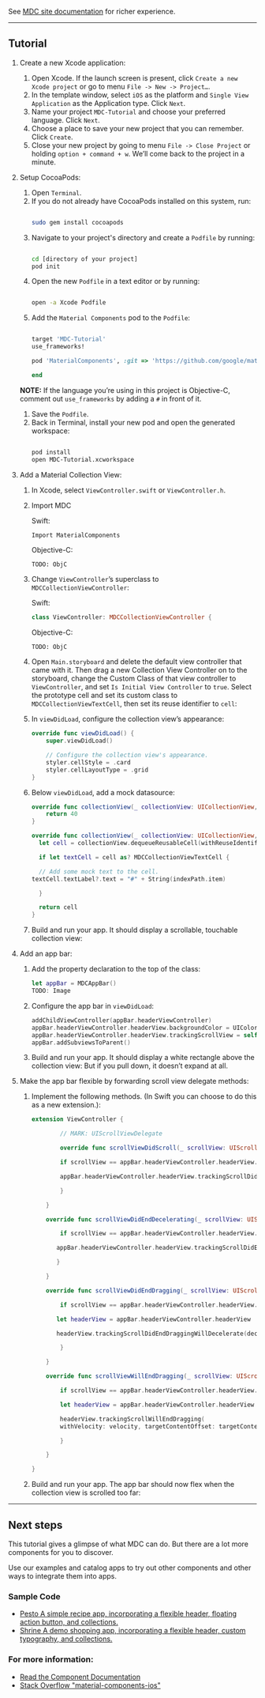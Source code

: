 <!--{% if site.link_to_site == "true" %}-->
See <a href="https://material-ext.appspot.com/mdc-ios-preview/">MDC site documentation</a> for richer experience.
<!--{% else %}See <a href="https://github.com/google/material-components-ios">GitHub</a> for README documentation.{% endif %}-->

---


## Tutorial



1.  Create a new Xcode application:
    1.  Open Xcode. If the launch screen is present, click `Create a new Xcode project` or go to menu `File -> New -> Project…`.
    1.  In the template window, select `iOS` as the platform and `Single View Application` as the Application type. Click `Next`.
    1.  Name your project `MDC-Tutorial` and choose your preferred language. Click `Next`.
    1.  Choose a place to save your new project that you can remember. Click `Create`.
    1.  Close your new project by going to menu `File -> Close Project` or holding `option + command + w`. We’ll come back to the project in a minute.
1.  Setup CocoaPods:
    1.  Open `Terminal`.
    1.  If you do not already have CocoaPods installed on this system, run:
        ~~~ bash
        
        sudo gem install cocoapods
        ~~~
    1.  Navigate to your project's directory and create a `Podfile` by running:
        ~~~ bash
        
        cd [directory of your project]
        pod init
        ~~~ 
    1.  Open the new `Podfile` in a text editor or by running:
        ~~~ bash
        
        open -a Xcode Podfile
        ~~~
    1.  Add the `Material Components` pod to the `Podfile`:
        ~~~ ruby
        
        target 'MDC-Tutorial' 
        use_frameworks!
    
        pod 'MaterialComponents', :git => 'https://github.com/google/material-components-ios.git'
    
        end
        ~~~ 
    **NOTE:** If the language you’re using in this project is Objective-C, comment out `use_frameworks` by adding a `#` in front of it.
    1.  Save the `Podfile`.
    1.  Back in Terminal, install your new pod and open the generated workspace:
        ~~~ bash
        
        pod install
        open MDC-Tutorial.xcworkspace
        ~~~


3.  Add a Material Collection View:
    1.  In Xcode, select `ViewController.swift` or `ViewController.h`. 

    1.  Import MDC
    
        Swift:
        ~~~ swift
        Import MaterialComponents
        ~~~
        Objective-C:
        ~~~ objc
        TODO: ObjC
        ~~~
        
    1.  Change `ViewController`’s superclass to `MDCCollectionViewController`:
    
        Swift:
        ~~~ swift
        class ViewController: MDCCollectionViewController {
        ~~~
        Objective-C:
        ~~~ objc
        TODO: ObjC
        ~~~

    1.  Open `Main.storyboard` and delete the default view controller that came with it. Then drag a new Collection View Controller on to the storyboard, change the Custom Class of that view controller to `ViewController`, and set `Is Initial View Controller` to `true`. 
    Select the prototype cell and set its custom class to `MDCCollectionViewTextCell`, 
    then set its reuse identifier to `cell`:

    1.  In `viewDidLoad`, configure the collection view’s appearance:
        ~~~swift
        override func viewDidLoad() {
            super.viewDidLoad()
    
            // Configure the collection view's appearance.
            styler.cellStyle = .card
            styler.cellLayoutType = .grid
        }
        ~~~
        
    1.  Below `viewDidLoad`, add a mock datasource:
        ~~~ swift
        override func collectionView(_ collectionView: UICollectionView, numberOfItemsInSection section: Int) -> Int {
            return 40
        }
    
        override func collectionView(_ collectionView: UICollectionView, cellForItemAt indexPath: IndexPath) -> UICollectionViewCell {
          let cell = collectionView.dequeueReusableCell(withReuseIdentifier: "cell", for: indexPath)
    
          if let textCell = cell as? MDCCollectionViewTextCell {
    
          // Add some mock text to the cell.
        textCell.textLabel?.text = "#" + String(indexPath.item)
    
          }
    
          return cell
        }
        ~~~
        
    1.  Build and run your app. It should display a scrollable, touchable collection view:


4.  Add an app bar:
    1.  Add the property declaration to the top of the class:
        ~~~ swift
        let appBar = MDCAppBar()
        TODO: Image
        ~~~

    1.  Configure the app bar in `viewDidLoad`:
        ~~~ swift
        addChildViewController(appBar.headerViewController)
        appBar.headerViewController.headerView.backgroundColor = UIColor.white
        appBar.headerViewController.headerView.trackingScrollView = self.collectionView
        appBar.addSubviewsToParent()
        ~~~
        
    1.  Build and run your app. It should display a white rectangle above the collection view: But if you pull down, it doesn’t expand at all.

1.  Make the app bar flexible by forwarding scroll view delegate methods:
    1.  Implement the following methods. (In Swift you can choose to do this as a new extension.):
        ~~~swift
        extension ViewController {
    
                // MARK: UIScrollViewDelegate
    
                override func scrollViewDidScroll(_ scrollView: UIScrollView) {

                if scrollView == appBar.headerViewController.headerView.trackingScrollView {

                appBar.headerViewController.headerView.trackingScrollDidScroll()

                }

            }

            override func scrollViewDidEndDecelerating(_ scrollView: UIScrollView) {

                if scrollView == appBar.headerViewController.headerView.trackingScrollView {

               appBar.headerViewController.headerView.trackingScrollDidEndDecelerating()

               }

            }

            override func scrollViewDidEndDragging(_ scrollView: UIScrollView, willDecelerate decelerate: Bool) {

                if scrollView == appBar.headerViewController.headerView.trackingScrollView {

               let headerView = appBar.headerViewController.headerView

               headerView.trackingScrollDidEndDraggingWillDecelerate(decelerate)

                }

            }
    
            override func scrollViewWillEndDragging(_ scrollView: UIScrollView, withVelocity velocity: CGPoint, targetContentOffset: UnsafeMutablePointer<CGPoint>) {

                if scrollView == appBar.headerViewController.headerView.trackingScrollView {

                let headerView = appBar.headerViewController.headerView

                headerView.trackingScrollWillEndDragging(
                withVelocity: velocity, targetContentOffset: targetContentOffset)

                }

            }

        }
        ~~~

    2. Build and run your app. The app bar should now flex when the collection view is scrolled too far:



---


## **Next steps**

This tutorial gives a glimpse of what MDC can do. But there are a lot more components for you to discover.

Use our examples and catalog apps to try out other components and other ways to integrate them into apps.

### Sample Code



*   [Pesto A simple recipe app, incorporating a flexible header, floating action button, and collections.](https://github.com/google/material-components-ios/tree/master/demos/Pesto)
*   [Shrine A demo shopping app, incorporating a flexible header, custom typography, and collections.](https://github.com/google/material-components-ios/tree/master/demos/Shrine)

### For more information:



*   [Read the Component Documentation](https://github.com/google/material-components-ios/blob/develop/howto/tutorial/%7B%7B%20site.folder%20%7D%7D/components)
*   [Stack Overflow "material-components-ios"](http://stackoverflow.com/questions/tagged/material-components-ios)
